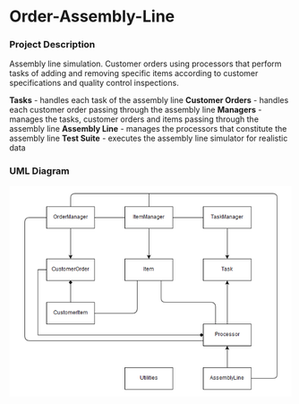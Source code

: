 # Order-Assembly-Line


### Project Description
Assembly line simulation. Customer orders using processors that perform tasks of adding and removing specific items according to customer specifications and quality control inspections.

**Tasks** - handles each task of the assembly line
**Customer Orders** - handles each customer order passing through the assembly line
**Managers** - manages the tasks, customer orders and items passing through the assembly line
**Assembly Line** - manages the processors that constitute the assembly line
**Test Suite** - executes the assembly line simulator for realistic data


### UML Diagram
![About landing](/images/UML.PNG)
